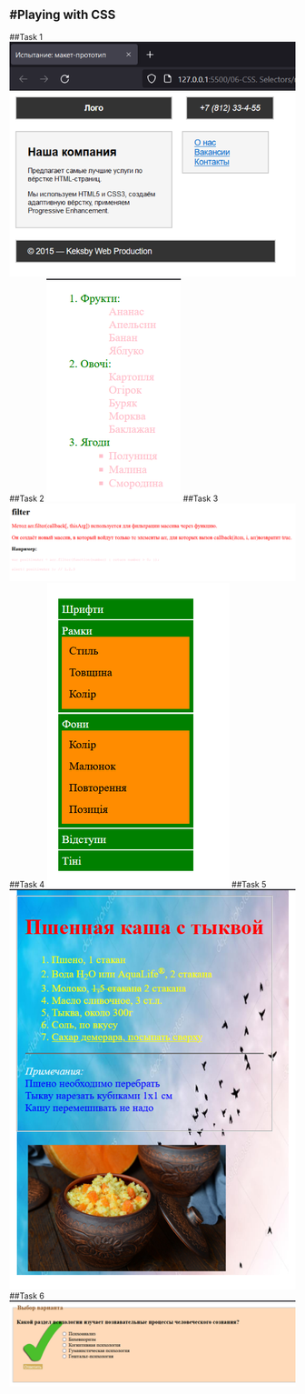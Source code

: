 #Playing with CSS
---
##Task 1
![](maket.png)
##Task 2
![](task1.png)
##Task 3
![](task2.png)
##Task 4
![](task3.png)
##Task 5
![](task5.png)
##Task 6
![](task7.png)